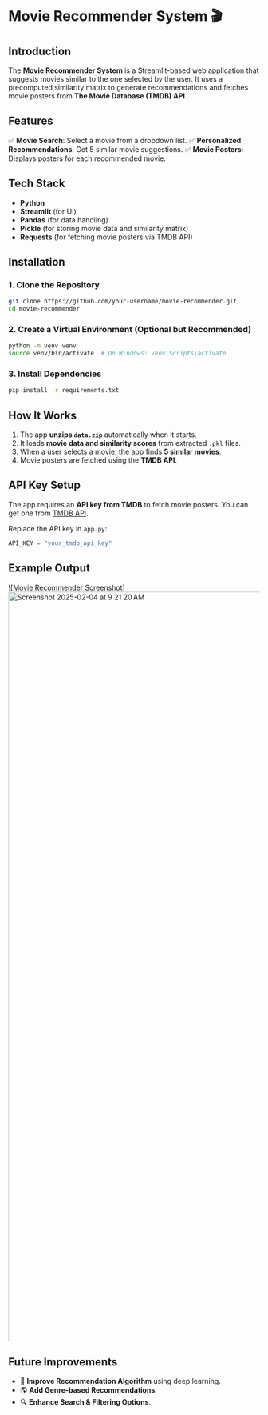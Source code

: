 
# Movie Recommender System 🎬

## Introduction
The **Movie Recommender System** is a Streamlit-based web application that suggests movies similar to the one selected by the user. It uses a precomputed similarity matrix to generate recommendations and fetches movie posters from **The Movie Database (TMDB) API**.

## Features
✅ **Movie Search**: Select a movie from a dropdown list.
✅ **Personalized Recommendations**: Get 5 similar movie suggestions.
✅ **Movie Posters**: Displays posters for each recommended movie.


## Tech Stack
- **Python**
- **Streamlit** (for UI)
- **Pandas** (for data handling)
- **Pickle** (for storing movie data and similarity matrix)
- **Requests** (for fetching movie posters via TMDB API)

## Installation
### 1. Clone the Repository
```sh
git clone https://github.com/your-username/movie-recommender.git
cd movie-recommender
```

### 2. Create a Virtual Environment (Optional but Recommended)
```sh
python -m venv venv
source venv/bin/activate  # On Windows: venv\Scripts\activate
```

### 3. Install Dependencies
```sh
pip install -r requirements.txt
```



## How It Works
1. The app **unzips `data.zip`** automatically when it starts.
2. It loads **movie data and similarity scores** from extracted `.pkl` files.
3. When a user selects a movie, the app finds **5 similar movies**.
4. Movie posters are fetched using the **TMDB API**.

## API Key Setup
The app requires an **API key from TMDB** to fetch movie posters. You can get one from [TMDB API](https://www.themoviedb.org/documentation/api).

Replace the API key in `app.py`:
```python
API_KEY = "your_tmdb_api_key"
```

## Example Output
![Movie Recommender Screenshot]
<img width="1498" alt="Screenshot 2025-02-04 at 9 21 20 AM" src="https://github.com/user-attachments/assets/249ad93b-99d5-44ed-a55a-788fe75c0a33" />


## Future Improvements
- 🎯 **Improve Recommendation Algorithm** using deep learning.
- 🌎 **Add Genre-based Recommendations**.
- 🔍 **Enhance Search & Filtering Options**.


